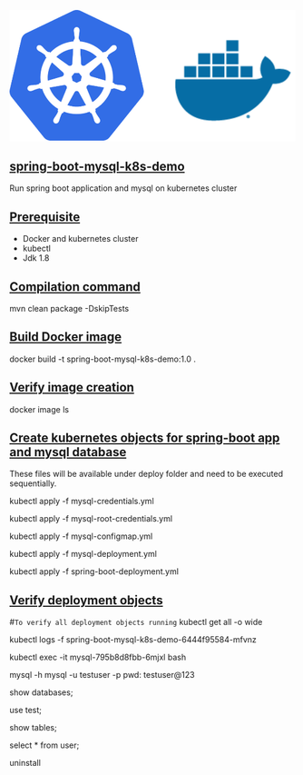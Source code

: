 ![](./img/kubernetes-docker.svg)

## [spring-boot-mysql-k8s-demo](#spring-boot-mysql-k8s-demo)

Run spring boot application and mysql on kubernetes cluster

## [Prerequisite](#Prerequisite)
* Docker and kubernetes cluster
* kubectl
* Jdk 1.8

## [Compilation command](#compilation-command)
mvn clean package -DskipTests

## [Build Docker image](#build-docker-image)
docker build -t spring-boot-mysql-k8s-demo:1.0 .

## [Verify image creation](#verify-image-creation)
docker image ls

## [Create kubernetes objects for spring-boot app and mysql database](#create-k8s)
These files will be available under deploy folder and need to be executed sequentially.

kubectl apply -f mysql-credentials.yml

kubectl apply -f mysql-root-credentials.yml

kubectl apply -f mysql-configmap.yml

kubectl apply -f mysql-deployment.yml

kubectl apply -f spring-boot-deployment.yml

## [Verify deployment objects](#verify-deployment-objects)


#```To verify all deployment objects running```
kubectl get all -o wide

kubectl logs -f spring-boot-mysql-k8s-demo-6444f95584-mfvnz

kubectl exec -it mysql-795b8d8fbb-6mjxl bash

mysql -h mysql -u testuser -p
pwd: testuser@123

show databases;

use test;

show tables;

select * from user;

uninstall
